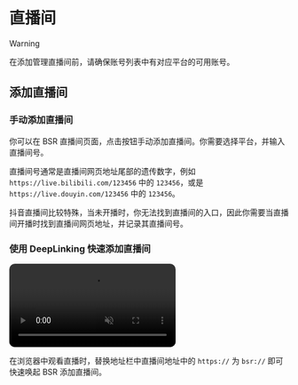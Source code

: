 # 直播间

> [!WARNING]
> 在添加管理直播间前，请确保账号列表中有对应平台的可用账号。

## 添加直播间

### 手动添加直播间

你可以在 BSR 直播间页面，点击按钮手动添加直播间。你需要选择平台，并输入直播间号。

直播间号通常是直播间网页地址尾部的遗传数字，例如 `https://live.bilibili.com/123456` 中的 `123456`，或是 `https://live.douyin.com/123456` 中的 `123456`。

抖音直播间比较特殊，当未开播时，你无法找到直播间的入口，因此你需要当直播间开播时找到直播间网页地址，并记录其直播间号。

### 使用 DeepLinking 快速添加直播间

<video src="/videos/deeplinking.mp4" loop autoplay muted style="border-radius: 10px;"></video>

在浏览器中观看直播时，替换地址栏中直播间地址中的 `https://` 为 `bsr://` 即可快速唤起 BSR 添加直播间。
